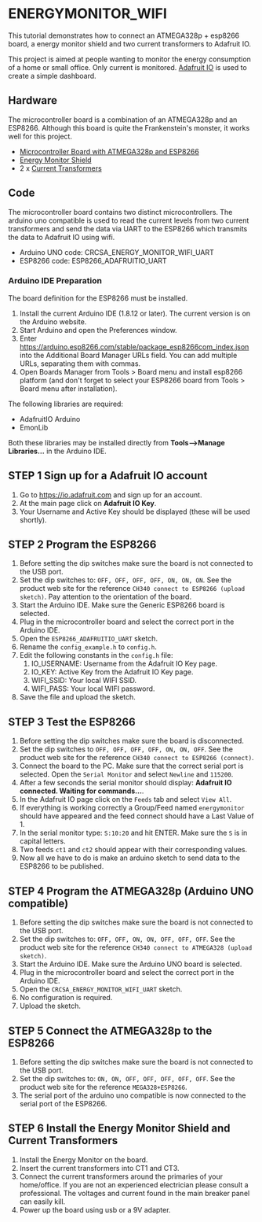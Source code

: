 # ENERGYMONITOR_WIFI
This tutorial demonstrates how to connect an ATMEGA328p + esp8266 board, a energy monitor shield and two current transformers to Adafruit IO.

This project is aimed at people wanting to monitor the energy consumption of a home or small office. Only current is monitored. [Adafruit IO](https://io.adafruit.com/) is used to create a simple dashboard.

## Hardware
The microcontroller board is a combination of an ATMEGA328p and an ESP8266. Although this board is quite the Frankenstein's monster, it works well for this project.

* [Microcontroller Board with ATMEGA328p and ESP8266](https://www.crcibernetica.com/uno-atmega328p-esp8266-usb-ttl-ch340g/)
* [Energy Monitor Shield](https://www.crcibernetica.com/energy-monitor-shield-v0-2/)
* 2 x [Current Transformers](https://www.crcibernetica.com/non-invasive-ac-current-sensor-sct-013-100a-max/)

## Code
The microcontroller board contains two distinct microcontrollers. The arduino uno compatible is used to read the current levels from two current transformers and send the data via UART to the ESP8266 which transmits the data to Adafruit IO using wifi.

* Arduino UNO code: CRCSA_ENERGY_MONITOR_WIFI_UART
* ESP8266 code: ESP8266_ADAFRUITIO_UART

### Arduino IDE Preparation
The board definition for the ESP8266 must be installed.

1. Install the current Arduino IDE (1.8.12 or later). The current version is on the Arduino website.
1. Start Arduino and open the Preferences window.
1. Enter https://arduino.esp8266.com/stable/package_esp8266com_index.json into the Additional Board Manager URLs field. You can add multiple URLs, separating them with commas.
1. Open Boards Manager from Tools > Board menu and install esp8266 platform (and don't forget to select your ESP8266 board from Tools > Board menu after installation).

The following libraries are required:
* AdafruitIO Arduino
* EmonLib

Both these libraries may be installed directly from **Tools-->Manage Libraries...** in the Arduino IDE.

## STEP 1 Sign up for a Adafruit IO account
1. Go to https://io.adafruit.com and sign up for an account.
1. At the main page click on **Adafruit IO Key**.
1. Your Username and Active Key should be displayed (these will be used shortly).

## STEP 2 Program the ESP8266
1. Before setting the dip switches make sure the board is not connected to the USB port.
1. Set the dip switches to: `OFF, OFF, OFF, OFF, ON, ON, ON`. See the product web site for the reference `CH340 connect to ESP8266 (upload sketch)`. Pay attention to the orientation of the board.
1. Start the Arduino IDE. Make sure the Generic ESP8266 board is selected.
1. Plug in the microcontroller board and select the correct port in the Arduino IDE.
1. Open the `ESP8266_ADAFRUITIO_UART` sketch.
1. Rename the `config_example.h` to `config.h`.
1. Edit the following constants in the `config.h` file: 
   1. IO_USERNAME: Username from the Adafruit IO Key page.
   1. IO_KEY: Active Key from the Adafruit IO Key page.
   1. WIFI_SSID: Your local WIFI SSID.
   1. WIFI_PASS: Your local WIFI password.
1. Save the file and upload the sketch.

## STEP 3 Test the ESP8266
1. Before setting the dip switches make sure the board is disconnected.
1. Set the dip switches to `OFF, OFF, OFF, OFF, ON, ON, OFF`. See the product web site for the reference `CH340 connect to ESP8266 (connect)`.
1. Connect the board to the PC. Make sure that the correct serial port is selected. Open the `Serial Monitor` and select `Newline` and `115200`.
1. After a few seconds the serial monitor should display: **Adafruit IO connected. Waiting for commands...**.
1. In the Adafruit IO page click on the `Feeds` tab and select `View All`.
1. If everything is working correctly a Group/Feed named `energymonitor` should have appeared and the feed connect should have a Last Value of 1.
1. In the serial monitor type: `S:10:20` and hit ENTER. Make sure the `S` is in capital letters.
1. Two feeds `ct1` and `ct2` should appear with their corresponding values.
1. Now all we have to do is make an arduino sketch to send data to the ESP8266 to be published.

## STEP 4 Program the ATMEGA328p (Arduino UNO compatible)
1. Before setting the dip switches make sure the board is not connected to the USB port.
1. Set the dip switches to: `OFF, OFF, ON, ON, OFF, OFF, OFF`. See the product web site for the reference `CH340 connect to ATMEGA328 (upload sketch)`.
1. Start the Arduino IDE. Make sure the Arduino UNO board is selected.
1. Plug in the microcontroller board and select the correct port in the Arduino IDE.
1. Open the `CRCSA_ENERGY_MONITOR_WIFI_UART` sketch.
1. No configuration is required.
1. Upload the sketch.

## STEP 5 Connect the ATMEGA328p to the ESP8266
1. Before setting the dip switches make sure the board is not connected to the USB port.
1. Set the dip switches to: `ON, ON, OFF, OFF, OFF, OFF, OFF`. See the product web site for the reference `MEGA328+ESP8266`.
1. The serial port of the arduino uno compatible is now connected to the serial port of the ESP8266.

## STEP 6 Install the Energy Monitor Shield and Current Transformers
1. Install the Energy Monitor on the board.
1. Insert the current transformers into CT1 and CT3.
1. Connect the current transformers around the primaries of your home/office. If you are not an experienced electrician please consult a professional. The voltages and current found in the main breaker panel can easily kill.
1. Power up the board using usb or a 9V adapter.




